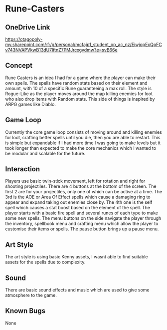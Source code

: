 # Rune-Casters

## OneDrive Link
https://otagopoly-my.sharepoint.com/:f:/g/personal/mcfajp1_student_op_ac_nz/EiwjopExQpFCv743NVAPVkwB13dU7lftnZ7PMJrcxgvdmw?e=svB66e

## Concept
Rune Casters is an idea I had for a game where the player can make their own spells. The spells have random stats based on their element and amount, with 10 of a specific Rune guaranteeing a max roll. The style is Rogue-Like as the player moves around the map killing enemies for loot who also drop items with Random stats. This side of things is inspired by ARPG games like Diablo.

## Game Loop
Currently the core game loop consists of moving around and killing enemies for loot, crafting better spells until you die, then you are able to restart. This is simple but expandable if I had more time I was going to make levels but it took longer than expected to make the core mechanics which I wanted to be modular and scalable for the future.

## Interaction
Players use basic twin-stick movement, left for rotation and right for shooting projectiles. There are 4 buttons at the bottom of the screen. The first 2 are for your projectiles, only one of which can be active at a time. The 3rd is the AOE or Area Of Effect spells which cause a damaging ring to appear and expand taking out enemies close by. The 4th one is the self spell which causes a stat boost based on the element of the spell. The player starts with a basic fire spell and several runes of each type to make some new spells. The menu buttons on the side navigate the player through the inventory, spellbook menu and crafting menu which allow the player to customise their items or spells. The pause button brings up a pause menu.

## Art Style
The art style is using basic Kenny assets, I wasnt able to find suitable assets for the spells due to complexity.

## Sound
There are basic sound effects and music which are used to give some atmosphere to the game.

## Known Bugs
None
